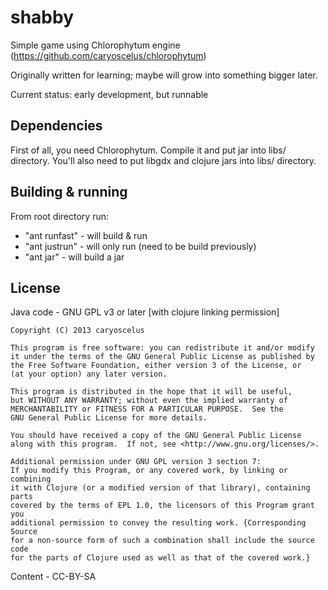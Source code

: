 shabby
======

Simple game using Chlorophytum engine (https://github.com/caryoscelus/chlorophytum)

Originally written for learning; maybe will grow into something bigger later.

Current status: early development, but runnable

Dependencies
------------
First of all, you need Chlorophytum. Compile it and put jar into libs/ directory.
You'll also need to put libgdx and clojure jars into libs/ directory.

Building & running
------------------
From root directory run:
* "ant runfast" - will build & run
* "ant justrun" - will only run (need to be build previously)
* "ant jar" - will build a jar

License
-------
Java code - GNU GPL v3 or later [with clojure linking permission]

    Copyright (C) 2013 caryoscelus
    
    This program is free software: you can redistribute it and/or modify
    it under the terms of the GNU General Public License as published by
    the Free Software Foundation, either version 3 of the License, or
    (at your option) any later version.
    
    This program is distributed in the hope that it will be useful,
    but WITHOUT ANY WARRANTY; without even the implied warranty of
    MERCHANTABILITY or FITNESS FOR A PARTICULAR PURPOSE.  See the
    GNU General Public License for more details.
    
    You should have received a copy of the GNU General Public License
    along with this program.  If not, see <http://www.gnu.org/licenses/>.
     
    Additional permission under GNU GPL version 3 section 7:
    If you modify this Program, or any covered work, by linking or combining
    it with Clojure (or a modified version of that library), containing parts
    covered by the terms of EPL 1.0, the licensors of this Program grant you
    additional permission to convey the resulting work. {Corresponding Source
    for a non-source form of such a combination shall include the source code
    for the parts of Clojure used as well as that of the covered work.}

Content - CC-BY-SA
